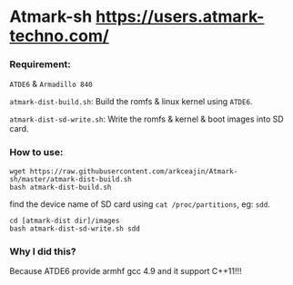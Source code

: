 # Atmark-sh https://users.atmark-techno.com/

### Requirement: 

`ATDE6` & `Armadillo 840`

`atmark-dist-build.sh`: Build the romfs & linux kernel using `ATDE6`.

`atmark-dist-sd-write.sh`: Write the romfs & kernel & boot images into SD card.

### How to use:

```
wget https://raw.githubusercontent.com/arkceajin/Atmark-sh/master/atmark-dist-build.sh
bash atmark-dist-build.sh
```
find the device name of SD card using `cat /proc/partitions`, eg: `sdd`.

```
cd [atmark-dist dir]/images
bash atmark-dist-sd-write.sh sdd
```
### Why I did this?
Because ATDE6 provide armhf gcc 4.9 and it support C++11!!!
